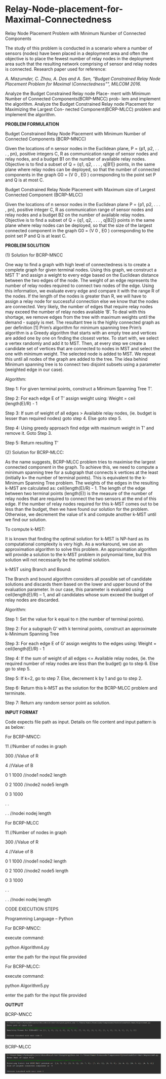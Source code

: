 # Relay-Node-placement-for-Maximal-Connectedness
Relay Node Placement Problem with Minimum Number of Connected Components

The study of this problem is conducted in a scenario where a number of sensors
(nodes) have been placed in a deployment area and often the objective is to
place the fewest number of relay nodes in the deployment area such that the
resulting network comprising of sensor and relay nodes is connected.
Research paper used for reference:

*A. Mazumder, C. Zhou, A. Das and A. Sen, "Budget Constrained Relay
Node Placement Problem for Maximal \Connectedness"", MILCOM 2016.*

Analyze the Budget Constrained Relay node Place-
ment with Minimum Number of Connected Components(BCRP-MNCC) prob-
lem and implement the algorithm.
Analyze the Budget Constrained Relay node Placement for Maximizing the Largest Con-
nected Component(BCRP-MLCC) problem and implement the algorithm.

**PROBLEM FORMULATION**


Budget Constrained Relay Node Placement with Minimum Number of Connected Components (BCRP-MNCC)


Given the locations of n sensor nodes in the Euclidean plane,
P = {p1, p2, . . . , pn}, positive integers C, R as communication range of sensor nodes and relay nodes, and a budget B1 on the number of available relay nodes. Objective is to find a subset of Q = {q1, q2, . . . , q|B1|} points, in the same plane where relay nodes can be deployed, so that the number of connected components in the graph G0 = (V 0 , E0 ) corresponding to the point set P and Q is at most C.

Budget Constrained Relay Node Placement with Maximum size of Largest Connected Component (BCRP-MLCC)


Given the locations of n sensor nodes in the Euclidean plane P = {p1, p2, . . . , pn}, positive integer C, R as communication range of sensor nodes and relay nodes and a budget B2 on the number of available relay nodes. Objective is to find a subset of Q = {q1, q2, . . . , q|B2|} points in the same plane where relay nodes can be deployed, so that the size of the largest connected component in the graph G0 = (V 0 , E0 ) corresponding to the point set P and Q is at least C.

**PROBLEM SOLUTION**


(1) Solution for BCRP-MNCC

One way to find a graph with high level of connectedness is to create a complete graph for given terminal nodes. Using this graph, we construct a MST T’ and assign a weight to every edge based on the Euclidean distance between the two edges of the node. The weight of an edge represents the number of relay nodes required to connect two nodes of the edge. Using this information, we evaluate every edge and compare it with the range R of the nodes. If the length of the nodes is greater than R, we will have to assign a relay node for successful connection else we know that the nodes are connected. Very likely, the number of edges that require relay nodes may exceed the number of relay nodes available ‘B’. To deal with this shortage, we remove edges from the tree with maximum weights until the demand - supply is met. The resultant tree is the highly connected graph as per definition [1]
Prim’s algorithm for minimum spanning tree
Prim’s algorithm is a Greedy algorithm that starts with an empty tree and vertices are added one by one on finding the closest vertex. To start with, we select a vertex randomly and add it to MST. Then, at every step we create a candidate set of vertices that are connected to nodes in MST and select the one with minimum weight. The selected node is added to MST. We repeat this until all nodes of the graph are added to the tree.
The idea behind Minimum spanning tree is to connect two disjoint subsets using a parameter (weighted edge in our case).


Algorithm:

Step 1: For given terminal points, construct a Minimum Spanning Tree T’.

Step 2: For each edge E of T’ assign weight using: Weight = ceil (length(E)/R) - 1

Step 3: If sum of weight of all edges > Available relay nodes, (ie. budget is lesser than required nodes) goto step 4. Else goto step 5.

Step 4: Using greedy approach find edge with maximum weight in T’ and remove it. Goto Step 3.

Step 5: Return resulting T’


(2) Solution for BCRP-MLCC:

As the name suggests, BCRP-MLCC problem tries to maximise the largest connected component in the graph. To achieve this, we need to compute a minimum spanning tree for a subgraph that connects k vertices at the least (initially k= the number of terminal points). This is equivalent to the k-Minimum Spanning Tree problem. The weights of the edges in the resulting k-MST are calculated as: ceil(length(E)/R) - 1. The length of the edge between two terminal points (length(E)) is the measure of the number of relay nodes that are required to connect the two sensors at the end of this edge. If the number of relay nodes required for this k-MST comes out to be less than the budget, then we have found our solution for the problem. Otherwise, we decrement the value of k and compute another k-MST until we find our solution.


To compute k-MST:

It is known that finding the optimal solution for k-MST is NP-hard as its computational complexity is very high. As a workaround, we use an approximation algorithm to solve this problem. An approximation algorithm will provide a solution to the k-MST problem in polynomial time, but this solution will not necessarily be the optimal solution.


k-MST using Branch and Bound:

The Branch and bound algorithm considers all possible set of candidate solutions and discards them based on the lower and upper bound of the evaluation parameter. In our case, this parameter is evaluated using ceil(length(E)/R) – 1, and all candidates whose sum exceed the budget of relay nodes are discarded.


Algorithm:

Step 1: Set the value for k equal to n (the number of terminal points).

Step 2: For a subgraph G’ with k terminal points, construct an approximate k-Minimum Spanning Tree

Step 3: For each edge E of G’ assign weights to the edges using: Weight = ceil(length(E)/R) - 1

Step 4: If the sum of weight of all edges <= Available relay nodes, (ie. the required number of relay nodes are less than the budget) go 
to step 6. Else go to step 5.

Step 5: If k=2, go to step 7. Else, decrement k by 1 and go to step 2.

Step 6: Return this k-MST as the solution for the BCRP-MLCC problem and terminate.

Step 7: Return any random sensor point as solution.


**INPUT FORMAT**

Code expects file path as input.
Details on file content and input pattern is as below:


For BCRP-MNCC:

11        //Number of nodes in graph

300       //Value of R

4         //Value of B

0 1 1000  //node1 node2 length

0 2 1000  //node2 node5 length

0 3 1000

. .

. .       //nodei nodej length



For BCRP-MLCC


11        //Number of nodes in graph

300       //Value of R

4         //Value of B

0 1 1000  //node1 node2 length

0 2 1000  //node2 node5 length

0 3 1000

. .

. .       //nodei nodej length


CODE EXECUTION STEPS

Programming Language – Python


For BCRP-MNCC:

execute command:

python Algorithm4.py

enter the path for the input file provided


For BCRP-MLCC:

execute command:

python Algorithm5.py

enter the path for the input file provided


**OUTPUT**

BCRP-MNCC

![Algo4result](Algo4result.png)

BCRP-MLCC

![Algo5result](Algo5result.png)
